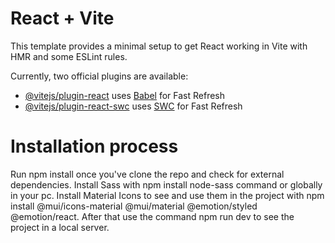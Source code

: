 # React + Vite

This template provides a minimal setup to get React working in Vite with HMR and some ESLint rules.

Currently, two official plugins are available:

- [@vitejs/plugin-react](https://github.com/vitejs/vite-plugin-react/blob/main/packages/plugin-react/README.md) uses [Babel](https://babeljs.io/) for Fast Refresh
- [@vitejs/plugin-react-swc](https://github.com/vitejs/vite-plugin-react-swc) uses [SWC](https://swc.rs/) for Fast Refresh
# Installation process

Run npm install once you've clone the repo and check for external dependencies.
Install Sass with npm install node-sass command or globally in your pc.
Install Material Icons to see and use them in the project with npm install @mui/icons-material @mui/material @emotion/styled @emotion/react.
After that use the command npm run dev to see the project in a local server.